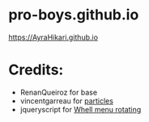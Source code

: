 # pro-boys.github.io
https://AyraHikari.github.io

# Credits:
- RenanQueiroz for base
- vincentgarreau for [particles](https://vincentgarreau.com/particles.js)
- jqueryscript for [Whell menu rotating](https://www.jqueryscript.net/menu/Ferris-Wheel-style-Rotating-Menu-with-jQuery-CSS3.html)
